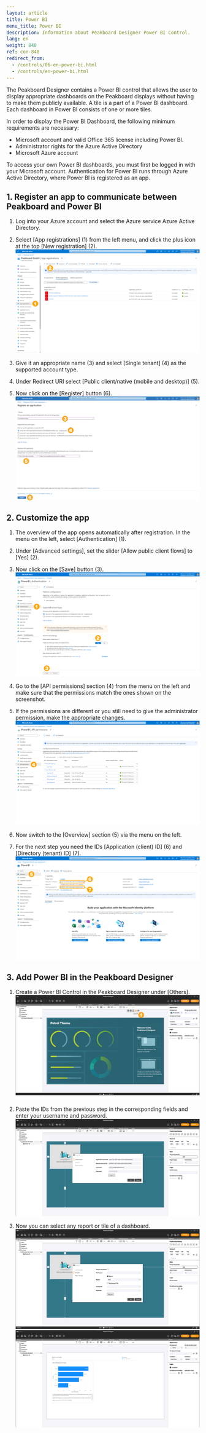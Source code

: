 ```yaml
---
layout: article
title: Power BI  
menu_title: Power BI
description: Information about Peakboard Designer Power BI Control.
lang: en
weight: 840
ref: con-840
redirect_from:
  - /controls/06-en-power-bi.html
  - /controls/en-power-bi.html
---
```


The Peakboard Designer contains a Power BI control that allows the user to display appropriate dashboards on the Peakboard displays without having to make them publicly available. A tile is a part of a Power BI dashboard. Each dashboard in Power BI consists of one or more tiles.

In order to display the Power BI Dashboard, the following minimum requirements are necessary:

* Microsoft account and valid Office 365 license including Power BI.
* Administrator rights for the Azure Active Directory
* Microsoft Azure account

To access your own Power BI dashboards, you must first be logged in with your Microsoft account. Authentication for Power BI runs through Azure Active Directory, where Power BI is registered as an app.

## 1. Register an app to communicate between Peakboard and Power BI

1. Log into your Azure account and select the Azure service Azure Active Directory.
2. Select [App registrations] (1) from the left menu, and click the plus icon at the top [New registration] (2).
![Azure Active Directory](/assets/images/Controls/Controls-Power/PowerBI_01.png)

3. Give it an appropriate name (3) and select [Single tenant] (4) as the supported account type.
4. Under Redirect URI select [Public client/native (mobile and desktop)] (5).
5. Now click on the [Register] button (6).
![App registration](/assets/images/Controls/Controls-Power/PowerBI_02.png)

## 2. Customize the app

1. The overview of the app opens automatically after registration. In the menu on the left, select [Authentication] (1).
2. Under [Advanced settings], set the slider [Allow public client flows] to [Yes] (2).
3. Now click on the [Save] button (3).
![Authentication](/assets/images/Controls/Controls-Power/PowerBI_03.png)

4. Go to the [API permissions] section (4) from the menu on the left and make sure that the permissions match the ones shown on the screenshot.
5. If the permissions are different or you still need to give the administrator permission, make the appropriate changes.
![API permissions](/assets/images/Controls/Controls-Power/PowerBI_04.png)

6. Now switch to the [Overview] section (5) via the menu on the left.
7. For the next step you need the IDs [Application (client) ID] (6) and [Directory (tenant) ID] (7).
![IDs](/assets/images/Controls/Controls-Power/PowerBI_05.png)

## 3. Add Power BI in the Peakboard Designer

1. Create a Power BI Control in the Peakboard Designer under [Others].
![Power BI control](/assets/images/Controls/Controls-Power/PowerBI_06.png)

2. Paste the IDs from the previous step in the corresponding fields and enter your username and password.
![IDs](/assets/images/Controls/Controls-Power/PowerBI_07.png)

3. Now you can select any report or tile of a dashboard.
![Report](/assets/images/Controls/Controls-Power/PowerBI_08.png)
![Peakboard Designer](/assets/images/Controls/Controls-Power/PowerBI_09.png)
